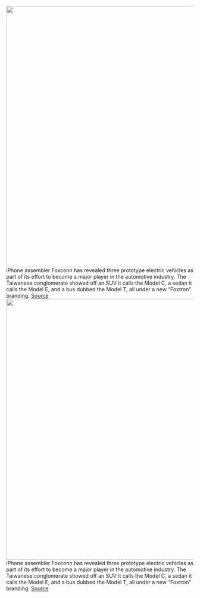 <img src='https://cdn.vox-cdn.com/thumbor/utlZJNZzJN2ppa9Pjd0GNOmE8TM=/0x0:3868x2579/1200x800/filters:focal(1625x981:2243x1599)/cdn.vox-cdn.com/uploads/chorus_image/image/70012029/foxconn_model_e.0.jpg' width='700px' /><br/>
iPhone assembler Foxconn has revealed three prototype electric vehicles as part of its effort to become a major player in the automotive industry. The Taiwanese conglomerate showed off an SUV it calls the Model C, a sedan it calls the Model E, and a bus dubbed the Model T, all under a new “Foxtron” branding.
<a href='https://www.theverge.com/2021/10/18/22732897/foxconn-electric-vehicles-foxtron-platform-evs'> Source <a/><img src='https://cdn.vox-cdn.com/thumbor/utlZJNZzJN2ppa9Pjd0GNOmE8TM=/0x0:3868x2579/1200x800/filters:focal(1625x981:2243x1599)/cdn.vox-cdn.com/uploads/chorus_image/image/70012029/foxconn_model_e.0.jpg' width='700px' /><br/>
iPhone assembler Foxconn has revealed three prototype electric vehicles as part of its effort to become a major player in the automotive industry. The Taiwanese conglomerate showed off an SUV it calls the Model C, a sedan it calls the Model E, and a bus dubbed the Model T, all under a new “Foxtron” branding.
<a href='https://www.theverge.com/2021/10/18/22732897/foxconn-electric-vehicles-foxtron-platform-evs'> Source <a/>